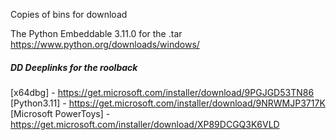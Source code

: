 
Copies of bins for download 

The Python Embeddable 3.11.0 for the .tar
https://www.python.org/downloads/windows/


##### DD Deeplinks for the roolback
[x64dbg] - https://get.microsoft.com/installer/download/9PGJGD53TN86  
[Python3.11] - https://get.microsoft.com/installer/download/9NRWMJP3717K  
[Microsoft PowerToys] - https://get.microsoft.com/installer/download/XP89DCGQ3K6VLD  
